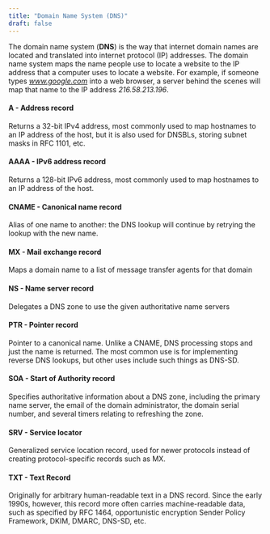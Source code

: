 ```yaml
---
title: "Domain Name System (DNS)"
draft: false
---
```


The domain name system (**DNS**) is the way that internet domain names are located and translated into internet protocol (IP) addresses. The domain name system maps the name people use to locate a website to the IP address that a computer uses to locate a website. For example, if someone types *www.google.com* into a web browser, a server behind the scenes will map that name to the IP address *216.58.213.196*.

#### A - Address record
Returns a 32-bit IPv4 address, most commonly used to map hostnames to an IP address of the host, but it is also used for DNSBLs, storing subnet masks in RFC 1101, etc.

#### AAAA - IPv6 address record	
Returns a 128-bit IPv6 address, most commonly used to map hostnames to an IP address of the host.

#### CNAME - Canonical name record
Alias of one name to another: the DNS lookup will continue by retrying the lookup with the new name.

#### MX - Mail exchange record
Maps a domain name to a list of message transfer agents for that domain

#### NS - Name server record
Delegates a DNS zone to use the given authoritative name servers

#### PTR - Pointer record
Pointer to a canonical name. Unlike a CNAME, DNS processing stops and just the name is returned. The most common use is for implementing reverse DNS lookups, but other uses include such things as DNS-SD.

#### SOA - Start of Authority record
Specifies authoritative information about a DNS zone, including the primary name server, the email of the domain administrator, the domain serial number, and several timers relating to refreshing the zone.

#### SRV - Service locator
Generalized service location record, used for newer protocols instead of creating protocol-specific records such as MX.

#### TXT - Text Record
Originally for arbitrary human-readable text in a DNS record. Since the early 1990s, however, this record more often carries machine-readable data, such as specified by RFC 1464, opportunistic encryption Sender Policy Framework, DKIM, DMARC, DNS-SD, etc.
